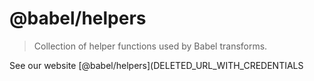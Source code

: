 # @babel/helpers

> Collection of helper functions used by Babel transforms.

See our website [@babel/helpers](DELETED_URL_WITH_CREDENTIALS
